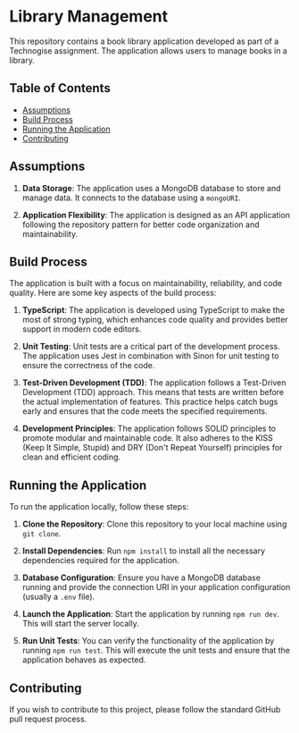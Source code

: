 # Library Management

This repository contains a book library application developed as part of a Technogise assignment. The application allows users to manage books in a library.

## Table of Contents

- [Assumptions](#assumptions)
- [Build Process](#build-process)
- [Running the Application](#running-the-application)
- [Contributing](#contributing)

## Assumptions

1. **Data Storage**: The application uses a MongoDB database to store and manage data. It connects to the database using a `mongoURI`.

2. **Application Flexibility**: The application is designed as an API application following the repository pattern for better code organization and maintainability.

## Build Process

The application is built with a focus on maintainability, reliability, and code quality. Here are some key aspects of the build process:

1. **TypeScript**: The application is developed using TypeScript to make the most of strong typing, which enhances code quality and provides better support in modern code editors.

2. **Unit Testing**: Unit tests are a critical part of the development process. The application uses Jest in combination with Sinon for unit testing to ensure the correctness of the code.

3. **Test-Driven Development (TDD)**: The application follows a Test-Driven Development (TDD) approach. This means that tests are written before the actual implementation of features. This practice helps catch bugs early and ensures that the code meets the specified requirements.

4. **Development Principles**: The application follows SOLID principles to promote modular and maintainable code. It also adheres to the KISS (Keep It Simple, Stupid) and DRY (Don't Repeat Yourself) principles for clean and efficient coding.

## Running the Application

To run the application locally, follow these steps:

1. **Clone the Repository**: Clone this repository to your local machine using `git clone`.

2. **Install Dependencies**: Run `npm install` to install all the necessary dependencies required for the application.

3. **Database Configuration**: Ensure you have a MongoDB database running and provide the connection URI in your application configuration (usually a `.env` file).

4. **Launch the Application**: Start the application by running `npm run dev`. This will start the server locally.

5. **Run Unit Tests**: You can verify the functionality of the application by running `npm run test`. This will execute the unit tests and ensure that the application behaves as expected.

## Contributing

If you wish to contribute to this project, please follow the standard GitHub pull request process.
